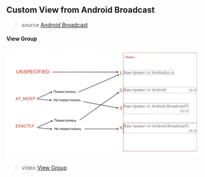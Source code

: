 ## Custom View from Android Broadcast

> source
[Android Broadcast](https://www.youtube.com/@AndroidBroadcast)

#### View Group
![Schema](auxiliary/img.png)

> video
[View Group](https://www.youtube.com/watch?v=FKe4vqT4zpc&t=760s)